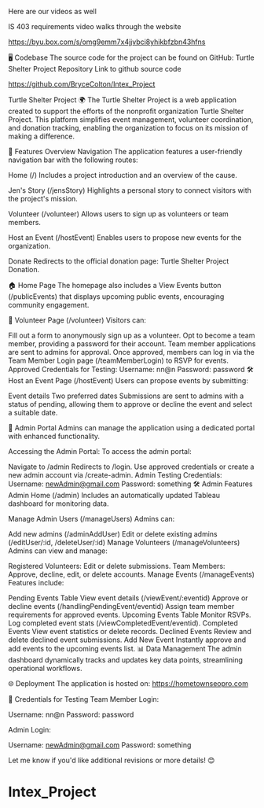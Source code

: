 Here are our videos as well

IS 403 requirements video walks through the website

https://byu.box.com/s/omg9emm7x4jjvbci8yhikbfzbn43hfns

🖥️ Codebase
The source code for the project can be found on GitHub:
Turtle Shelter Project Repository
Link to github source code

https://github.com/BryceColton/Intex_Project


Turtle Shelter Project 🌍
The Turtle Shelter Project is a web application created to support the efforts of the nonprofit organization Turtle Shelter Project. This platform simplifies event management, volunteer coordination, and donation tracking, enabling the organization to focus on its mission of making a difference.

🚀 Features Overview
Navigation
The application features a user-friendly navigation bar with the following routes:

Home (/)
Includes a project introduction and an overview of the cause.

Jen's Story (/jensStory)
Highlights a personal story to connect visitors with the project's mission.

Volunteer (/volunteer)
Allows users to sign up as volunteers or team members.

Host an Event (/hostEvent)
Enables users to propose new events for the organization.

Donate
Redirects to the official donation page:
Turtle Shelter Project Donation.

🏠 Home Page
The homepage also includes a View Events button (/publicEvents) that displays upcoming public events, encouraging community engagement.

🤝 Volunteer Page (/volunteer)
Visitors can:

Fill out a form to anonymously sign up as a volunteer.
Opt to become a team member, providing a password for their account.
Team member applications are sent to admins for approval.
Once approved, members can log in via the Team Member Login page (/teamMemberLogin) to RSVP for events.
Approved Credentials for Testing:
Username: nn@n
Password: password
🛠 Host an Event Page (/hostEvent)
Users can propose events by submitting:

Event details
Two preferred dates
Submissions are sent to admins with a status of pending, allowing them to approve or decline the event and select a suitable date.

🌟 Admin Portal
Admins can manage the application using a dedicated portal with enhanced functionality.

Accessing the Admin Portal:
To access the admin portal:

Navigate to /admin
Redirects to /login.
Use approved credentials or create a new admin account via /create-admin.
Admin Testing Credentials:
Username: newAdmin@gmail.com
Password: something
🛠 Admin Features
Admin Home (/admin)
Includes an automatically updated Tableau dashboard for monitoring data.

Manage Admin Users (/manageUsers)
Admins can:

Add new admins (/adminAddUser)
Edit or delete existing admins (/editUser/:id, /deleteUser/:id)
Manage Volunteers (/manageVolunteers)
Admins can view and manage:

Registered Volunteers: Edit or delete submissions.
Team Members: Approve, decline, edit, or delete accounts.
Manage Events (/manageEvents)
Features include:

Pending Events Table
View event details (/viewEvent/:eventid)
Approve or decline events (/handlingPendingEvent/eventid)
Assign team member requirements for approved events.
Upcoming Events Table
Monitor RSVPs.
Log completed event stats (/viewCompletedEvent/eventid).
Completed Events
View event statistics or delete records.
Declined Events
Review and delete declined event submissions.
Add New Event
Instantly approve and add events to the upcoming events list.
📊 Data Management
The admin dashboard dynamically tracks and updates key data points, streamlining operational workflows.

🌐 Deployment
The application is hosted on:
https://hometownseopro.com

🔑 Credentials for Testing
Team Member Login:

Username: nn@n
Password: password


Admin Login:

Username: newAdmin@gmail.com
Password: something

Let me know if you'd like additional revisions or more details! 😊
  
  
  

  







# Intex_Project
